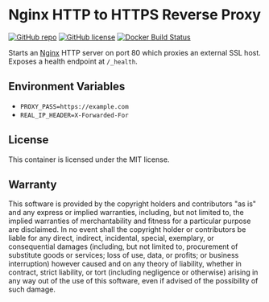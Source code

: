 # Nginx HTTP to HTTPS Reverse Proxy

[![GitHub repo](https://img.shields.io/badge/github-repo-blue.svg)](https://github.com/meltwater/docker-nginx-http-https-reverse-proxy)
[![GitHub license](https://img.shields.io/github/license/meltwater/docker-nginx-http-https-reverse-proxy.svg)](./LICENSE.txt)
[![Docker Build Status](https://img.shields.io/docker/build/meltwater/nginx-http-https-reverse-proxy.svg)](https://hub.docker.com/r/meltwater/nginx-http-https-reverse-proxy/)

Starts an [Nginx] HTTP server on port 80 which proxies an external SSL host.
Exposes a health endpoint at `/_health`.

[Nginx]: https://www.nginx.com/

## Environment Variables

- `PROXY_PASS=https://example.com`
- `REAL_IP_HEADER=X-Forwarded-For`

## License

This container is licensed under the MIT license.

## Warranty

This software is provided by the copyright holders and contributors "as is" and
any express or implied warranties, including, but not limited to, the implied
warranties of merchantability and fitness for a particular purpose are
disclaimed. In no event shall the copyright holder or contributors be liable for
any direct, indirect, incidental, special, exemplary, or consequential damages
(including, but not limited to, procurement of substitute goods or services;
loss of use, data, or profits; or business interruption) however caused and on
any theory of liability, whether in contract, strict liability, or tort
(including negligence or otherwise) arising in any way out of the use of this
software, even if advised of the possibility of such damage.
